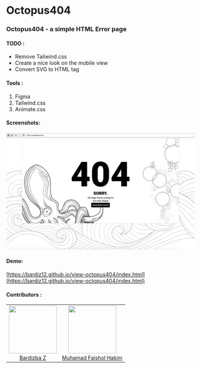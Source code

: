 # Octopus404
### Octopus404 - a simple HTML Error page

#### TODO :
- Remove Tailwind.css
- Create a nice look on the mobile view
- Convert SVG to HTML tag

#### Tools :
1. Figma
2. Tailwind.css
3. Animate.css

#### Screenshots:
![Screenshot](preview.jpg)

#### Demo:
[https://bardiz12.github.io/view-octopus404/index.html](https://bardiz12.github.io/view-octopus404/index.html)

#### Contributors :
<table>
    <tbody>
        <tr>
            <td>
            <center>
                <img src="https://avatars0.githubusercontent.com/u/25524265?v=4" style="width:128px;height:128px"><br/>
                <a href="https://bardiz.digital">Bardizba Z</a>
            </center>
            </td>
            <td>
            <center>
                <img src="https://avatars0.githubusercontent.com/u/47805791?v=4" style="width:128px;height:128px"><br/>
                <a href="https://github.com/eilend">Muhamad Faishol Hakim</a>
            </center>
            </td>
        </tr>
    </tbody>
</table>